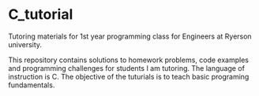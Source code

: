 # C_tutorial
Tutoring materials for 1st year programming class for Engineers at Ryerson university. 

This repository contains solutions to homework problems, code examples and programming challenges for students I am tutoring.
The language of instruction is C. The objective of the tuturials is to teach basic programing fundamentals.
